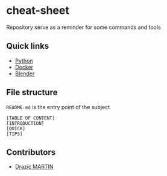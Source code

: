 # cheat-sheet
Repository serve as a reminder for some commands and tools

## Quick links
 - [Python](python/snippet.md)
 - [Docker](docker/README.md)
 - [Blender](blender/README.md)

## File structure
`README.md` is the entry point of the subject
```
[TABLE OF CONTENT]
[INTRODUCTION]
[QUICK]
[TIPS]
```

## Contributors
  - [Drazic MARTIN](https://github.com/drazicmartin)
